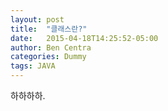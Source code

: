 ```yaml
---
layout: post
title:  "클래스란?"
date:   2015-04-18T14:25:52-05:00
author: Ben Centra
categories: Dummy
tags: JAVA
---
```


하하하하.
